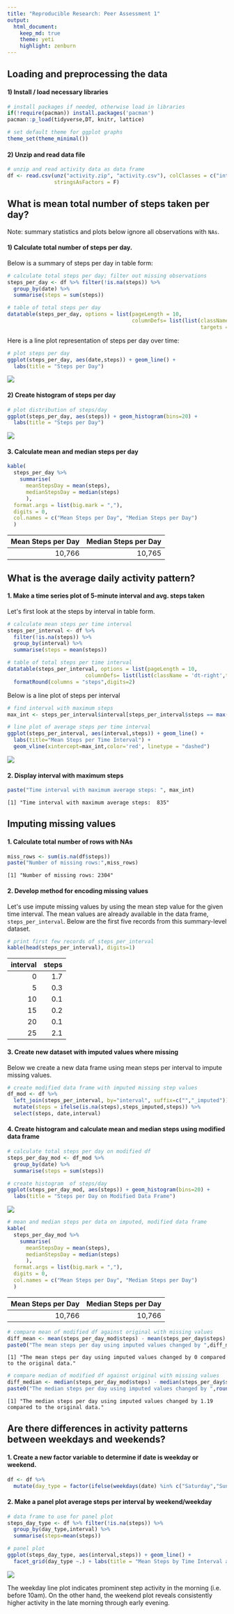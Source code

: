 ```yaml
---
title: "Reproducible Research: Peer Assessment 1"
output: 
  html_document:
    keep_md: true
    theme: yeti
    highlight: zenburn
---
```

  


## Loading and preprocessing the data

#### 1) Install / load necessary libraries  


```r
# install packages if needed, otherwise load in libraries
if(!require(pacman)) install.packages('pacman')
pacman::p_load(tidyverse,DT, knitr, lattice)

# set default theme for ggplot graphs
theme_set(theme_minimal())
```

#### 2) Unzip and read data file

```r
# unzip and read activity data as data frame
df <- read.csv(unz("activity.zip", "activity.csv"), colClasses = c("integer","Date","integer"),
               stringsAsFactors = F)
```


## What is mean total number of steps taken per day?  
  
Note: summary statistics and plots below ignore all observations with `NAs`.  
  
#### 1) Calculate total number of steps per day.  
  
Below is a summary of steps per day in table form:  


```r
# calculate total steps per day; filter out missing observations
steps_per_day <- df %>% filter(!is.na(steps)) %>% 
  group_by(date) %>%
  summarise(steps = sum(steps)) 

# table of total steps per day
datatable(steps_per_day, options = list(pageLength = 10,
                                        columnDefs= list(list(className = 'dt-right',
                                                              targets = "_all"))))
```

<!--html_preserve--><div id="htmlwidget-a7116967f1cba527d78b" style="width:100%;height:auto;" class="datatables html-widget"></div>
<script type="application/json" data-for="htmlwidget-a7116967f1cba527d78b">{"x":{"filter":"none","data":[["1","2","3","4","5","6","7","8","9","10","11","12","13","14","15","16","17","18","19","20","21","22","23","24","25","26","27","28","29","30","31","32","33","34","35","36","37","38","39","40","41","42","43","44","45","46","47","48","49","50","51","52","53"],["2012-10-02","2012-10-03","2012-10-04","2012-10-05","2012-10-06","2012-10-07","2012-10-09","2012-10-10","2012-10-11","2012-10-12","2012-10-13","2012-10-14","2012-10-15","2012-10-16","2012-10-17","2012-10-18","2012-10-19","2012-10-20","2012-10-21","2012-10-22","2012-10-23","2012-10-24","2012-10-25","2012-10-26","2012-10-27","2012-10-28","2012-10-29","2012-10-30","2012-10-31","2012-11-02","2012-11-03","2012-11-05","2012-11-06","2012-11-07","2012-11-08","2012-11-11","2012-11-12","2012-11-13","2012-11-15","2012-11-16","2012-11-17","2012-11-18","2012-11-19","2012-11-20","2012-11-21","2012-11-22","2012-11-23","2012-11-24","2012-11-25","2012-11-26","2012-11-27","2012-11-28","2012-11-29"],[126,11352,12116,13294,15420,11015,12811,9900,10304,17382,12426,15098,10139,15084,13452,10056,11829,10395,8821,13460,8918,8355,2492,6778,10119,11458,5018,9819,15414,10600,10571,10439,8334,12883,3219,12608,10765,7336,41,5441,14339,15110,8841,4472,12787,20427,21194,14478,11834,11162,13646,10183,7047]],"container":"<table class=\"display\">\n  <thead>\n    <tr>\n      <th> <\/th>\n      <th>date<\/th>\n      <th>steps<\/th>\n    <\/tr>\n  <\/thead>\n<\/table>","options":{"pageLength":10,"columnDefs":[{"className":"dt-right","targets":"_all"},{"orderable":false,"targets":0}],"order":[],"autoWidth":false,"orderClasses":false}},"evals":[],"jsHooks":[]}</script><!--/html_preserve-->
  
Here is a line plot representation of steps per day over time:


```r
# plot steps per day
ggplot(steps_per_day, aes(date,steps)) + geom_line() + 
  labs(title = "Steps per Day")
```

<img src="PA1_template_files/figure-html/unnamed-chunk-4-1.png" style="display: block; margin: auto;" />
  
#### 2) Create histogram of steps per day  
  

```r
# plot distribution of steps/day
ggplot(steps_per_day, aes(steps)) + geom_histogram(bins=20) + 
  labs(title = "Steps per Day")
```

<img src="PA1_template_files/figure-html/unnamed-chunk-5-1.png" style="display: block; margin: auto;" />
  
#### 3. Calculate mean and median steps per day  
  

```r
kable(
  steps_per_day %>%
    summarise(
      meanStepsDay = mean(steps),
      medianStepsDay = median(steps)
      ),
  format.args = list(big.mark = ","),
  digits = 0,
  col.names = c("Mean Steps per Day", "Median Steps per Day")
  )
```



| Mean Steps per Day| Median Steps per Day|
|------------------:|--------------------:|
|             10,766|               10,765|
## What is the average daily activity pattern?
  
#### 1. Make a time series plot of 5-minute interval and avg. steps taken

Let's first look at the steps by interval in table form.  

```r
# calculate mean steps per time interval
steps_per_interval <- df %>%
  filter(!is.na(steps)) %>% 
  group_by(interval) %>% 
  summarise(steps = mean(steps))

# table of total steps per time interval
datatable(steps_per_interval, options = list(pageLength = 10,
                         columnDefs= list(list(className = 'dt-right',targets = "_all")))) %>% 
  formatRound(columns = "steps",digits=2)
```

<!--html_preserve--><div id="htmlwidget-8fbda1028614e8e9f838" style="width:100%;height:auto;" class="datatables html-widget"></div>
<script type="application/json" data-for="htmlwidget-8fbda1028614e8e9f838">{"x":{"filter":"none","data":[["1","2","3","4","5","6","7","8","9","10","11","12","13","14","15","16","17","18","19","20","21","22","23","24","25","26","27","28","29","30","31","32","33","34","35","36","37","38","39","40","41","42","43","44","45","46","47","48","49","50","51","52","53","54","55","56","57","58","59","60","61","62","63","64","65","66","67","68","69","70","71","72","73","74","75","76","77","78","79","80","81","82","83","84","85","86","87","88","89","90","91","92","93","94","95","96","97","98","99","100","101","102","103","104","105","106","107","108","109","110","111","112","113","114","115","116","117","118","119","120","121","122","123","124","125","126","127","128","129","130","131","132","133","134","135","136","137","138","139","140","141","142","143","144","145","146","147","148","149","150","151","152","153","154","155","156","157","158","159","160","161","162","163","164","165","166","167","168","169","170","171","172","173","174","175","176","177","178","179","180","181","182","183","184","185","186","187","188","189","190","191","192","193","194","195","196","197","198","199","200","201","202","203","204","205","206","207","208","209","210","211","212","213","214","215","216","217","218","219","220","221","222","223","224","225","226","227","228","229","230","231","232","233","234","235","236","237","238","239","240","241","242","243","244","245","246","247","248","249","250","251","252","253","254","255","256","257","258","259","260","261","262","263","264","265","266","267","268","269","270","271","272","273","274","275","276","277","278","279","280","281","282","283","284","285","286","287","288"],[0,5,10,15,20,25,30,35,40,45,50,55,100,105,110,115,120,125,130,135,140,145,150,155,200,205,210,215,220,225,230,235,240,245,250,255,300,305,310,315,320,325,330,335,340,345,350,355,400,405,410,415,420,425,430,435,440,445,450,455,500,505,510,515,520,525,530,535,540,545,550,555,600,605,610,615,620,625,630,635,640,645,650,655,700,705,710,715,720,725,730,735,740,745,750,755,800,805,810,815,820,825,830,835,840,845,850,855,900,905,910,915,920,925,930,935,940,945,950,955,1000,1005,1010,1015,1020,1025,1030,1035,1040,1045,1050,1055,1100,1105,1110,1115,1120,1125,1130,1135,1140,1145,1150,1155,1200,1205,1210,1215,1220,1225,1230,1235,1240,1245,1250,1255,1300,1305,1310,1315,1320,1325,1330,1335,1340,1345,1350,1355,1400,1405,1410,1415,1420,1425,1430,1435,1440,1445,1450,1455,1500,1505,1510,1515,1520,1525,1530,1535,1540,1545,1550,1555,1600,1605,1610,1615,1620,1625,1630,1635,1640,1645,1650,1655,1700,1705,1710,1715,1720,1725,1730,1735,1740,1745,1750,1755,1800,1805,1810,1815,1820,1825,1830,1835,1840,1845,1850,1855,1900,1905,1910,1915,1920,1925,1930,1935,1940,1945,1950,1955,2000,2005,2010,2015,2020,2025,2030,2035,2040,2045,2050,2055,2100,2105,2110,2115,2120,2125,2130,2135,2140,2145,2150,2155,2200,2205,2210,2215,2220,2225,2230,2235,2240,2245,2250,2255,2300,2305,2310,2315,2320,2325,2330,2335,2340,2345,2350,2355],[1.71698113207547,0.339622641509434,0.132075471698113,0.150943396226415,0.0754716981132075,2.09433962264151,0.528301886792453,0.867924528301887,0,1.47169811320755,0.30188679245283,0.132075471698113,0.320754716981132,0.679245283018868,0.150943396226415,0.339622641509434,0,1.11320754716981,1.83018867924528,0.169811320754717,0.169811320754717,0.377358490566038,0.264150943396226,0,0,0,1.13207547169811,0,0,0.132075471698113,0,0.226415094339623,0,0,1.54716981132075,0.943396226415094,0,0,0,0,0.207547169811321,0.622641509433962,1.62264150943396,0.584905660377358,0.490566037735849,0.0754716981132075,0,0,1.18867924528302,0.943396226415094,2.56603773584906,0,0.339622641509434,0.358490566037736,4.11320754716981,0.660377358490566,3.49056603773585,0.830188679245283,3.11320754716981,1.11320754716981,0,1.56603773584906,3,2.24528301886792,3.32075471698113,2.9622641509434,2.09433962264151,6.05660377358491,16.0188679245283,18.3396226415094,39.4528301886792,44.4905660377358,31.4905660377358,49.2641509433962,53.7735849056604,63.4528301886792,49.9622641509434,47.0754716981132,52.1509433962264,39.3396226415094,44.0188679245283,44.1698113207547,37.3584905660377,49.0377358490566,43.811320754717,44.377358490566,50.5094339622642,54.5094339622642,49.9245283018868,50.9811320754717,55.6792452830189,44.3207547169811,52.2641509433962,69.5471698113208,57.8490566037736,56.1509433962264,73.377358490566,68.2075471698113,129.433962264151,157.528301886792,171.150943396226,155.396226415094,177.301886792453,206.169811320755,195.924528301887,179.566037735849,183.396226415094,167.018867924528,143.452830188679,124.037735849057,109.11320754717,108.11320754717,103.716981132075,95.9622641509434,66.2075471698113,45.2264150943396,24.7924528301887,38.7547169811321,34.9811320754717,21.0566037735849,40.5660377358491,26.9811320754717,42.4150943396226,52.6603773584906,38.9245283018868,50.7924528301887,44.2830188679245,37.4150943396226,34.6981132075472,28.3396226415094,25.0943396226415,31.9433962264151,31.3584905660377,29.6792452830189,21.3207547169811,25.5471698113208,28.377358490566,26.4716981132075,33.4339622641509,49.9811320754717,42.0377358490566,44.6037735849057,46.0377358490566,59.188679245283,63.8679245283019,87.6981132075472,94.8490566037736,92.7735849056604,63.3962264150943,50.1698113207547,54.4716981132075,32.4150943396226,26.5283018867925,37.7358490566038,45.0566037735849,67.2830188679245,42.3396226415094,39.8867924528302,43.2641509433962,40.9811320754717,46.2452830188679,56.4339622641509,42.7547169811321,25.1320754716981,39.9622641509434,53.5471698113208,47.3207547169811,60.811320754717,55.7547169811321,51.9622641509434,43.5849056603774,48.6981132075472,35.4716981132075,37.5471698113208,41.8490566037736,27.5094339622642,17.1132075471698,26.0754716981132,43.622641509434,43.7735849056604,30.0188679245283,36.0754716981132,35.4905660377358,38.8490566037736,45.9622641509434,47.7547169811321,48.1320754716981,65.3207547169811,82.9056603773585,98.6603773584906,102.11320754717,83.9622641509434,62.1320754716981,64.1320754716981,74.5471698113208,63.1698113207547,56.9056603773585,59.7735849056604,43.8679245283019,38.5660377358491,44.6603773584906,45.4528301886792,46.2075471698113,43.6792452830189,46.622641509434,56.3018867924528,50.7169811320755,61.2264150943396,72.7169811320755,78.9433962264151,68.9433962264151,59.6603773584906,75.0943396226415,56.5094339622642,34.7735849056604,37.4528301886792,40.6792452830189,58.0188679245283,74.6981132075472,85.3207547169811,59.2641509433962,67.7735849056604,77.6981132075472,74.2452830188679,85.3396226415094,99.4528301886792,86.5849056603774,85.6037735849057,84.8679245283019,77.8301886792453,58.0377358490566,53.3584905660377,36.3207547169811,20.7169811320755,27.3962264150943,40.0188679245283,30.2075471698113,25.5471698113208,45.6603773584906,33.5283018867925,19.622641509434,19.0188679245283,19.3396226415094,33.3396226415094,26.811320754717,21.1698113207547,27.3018867924528,21.3396226415094,19.5471698113208,21.3207547169811,32.3018867924528,20.1509433962264,15.9433962264151,17.2264150943396,23.4528301886792,19.2452830188679,12.4528301886792,8.0188679245283,14.6603773584906,16.3018867924528,8.67924528301887,7.79245283018868,8.13207547169811,2.62264150943396,1.45283018867925,3.67924528301887,4.81132075471698,8.50943396226415,7.07547169811321,8.69811320754717,9.75471698113208,2.20754716981132,0.320754716981132,0.113207547169811,1.60377358490566,4.60377358490566,3.30188679245283,2.84905660377358,0,0.830188679245283,0.962264150943396,1.58490566037736,2.60377358490566,4.69811320754717,3.30188679245283,0.641509433962264,0.226415094339623,1.07547169811321]],"container":"<table class=\"display\">\n  <thead>\n    <tr>\n      <th> <\/th>\n      <th>interval<\/th>\n      <th>steps<\/th>\n    <\/tr>\n  <\/thead>\n<\/table>","options":{"pageLength":10,"columnDefs":[{"targets":2,"render":"function(data, type, row, meta) {\n    return type !== 'display' ? data : DTWidget.formatRound(data, 2, 3, \",\", \".\");\n  }"},{"className":"dt-right","targets":"_all"},{"orderable":false,"targets":0}],"order":[],"autoWidth":false,"orderClasses":false}},"evals":["options.columnDefs.0.render"],"jsHooks":[]}</script><!--/html_preserve-->

Below is a line plot of steps per interval


```r
# find interval with maximum steps
max_int <- steps_per_interval$interval[steps_per_interval$steps == max(steps_per_interval$steps)]

# line plot of average steps per time interval
ggplot(steps_per_interval, aes(interval,steps)) + geom_line() + 
  labs(title="Mean Steps per Time Interval") +
  geom_vline(xintercept=max_int,color='red', linetype = "dashed") 
```

![](PA1_template_files/figure-html/unnamed-chunk-8-1.png)<!-- -->

#### 2. Display interval with maximum steps  

```r
paste("Time interval with maximum average steps: ", max_int)
```

```
[1] "Time interval with maximum average steps:  835"
```


## Imputing missing values

#### 1. Calculate total number of rows with NAs  
  

```r
miss_rows <- sum(is.na(df$steps))
paste("Number of missing rows:",miss_rows)
```

```
[1] "Number of missing rows: 2304"
```
  
#### 2. Develop method for encoding missing values  
  
Let's use impute missing values by using the mean step value for the given time interval.  The mean values are already available in the data frame, `steps_per_interval`. Below are the first five records from this summary-level dataset.  


```r
# print first few records of steps_per_interval
kable(head(steps_per_interval), digits=1)
```



| interval| steps|
|--------:|-----:|
|        0|   1.7|
|        5|   0.3|
|       10|   0.1|
|       15|   0.2|
|       20|   0.1|
|       25|   2.1|
  
#### 3. Create new dataset with imputed values where missing  
  
Below we create a new data frame using mean steps per interval to impute missing values.  
  

```r
# create modified data frame with imputed missing step values
df_mod <- df %>%
  left_join(steps_per_interval, by="interval", suffix=c("","_imputed")) %>% 
  mutate(steps = ifelse(is.na(steps),steps_imputed,steps)) %>% 
  select(steps, date,interval)
```
#### 4. Create histogram and calculate mean and median steps using modified data frame


```r
# calculate total steps per day on modified df
steps_per_day_mod <- df_mod %>% 
  group_by(date) %>%
  summarise(steps = sum(steps)) 

# create histogram  of steps/day
ggplot(steps_per_day_mod, aes(steps)) + geom_histogram(bins=20) + 
  labs(title = "Steps per Day on Modified Data Frame")
```

<img src="PA1_template_files/figure-html/unnamed-chunk-13-1.png" style="display: block; margin: auto;" />

```r
# mean and median steps per data on imputed, modified data frame
kable(
  steps_per_day_mod %>%
    summarise(
      meanStepsDay = mean(steps),
      medianStepsDay = median(steps)
      ),
  format.args = list(big.mark = ","),
  digits = 0,
  col.names = c("Mean Steps per Day", "Median Steps per Day")
  )
```



| Mean Steps per Day| Median Steps per Day|
|------------------:|--------------------:|
|             10,766|               10,766|

  

```r
# compare mean of modified df against original with missing values
diff_mean <- mean(steps_per_day_mod$steps) - mean(steps_per_day$steps)
paste0("The mean steps per day using imputed values changed by ",diff_mean, " compared to the original data.")
```

```
[1] "The mean steps per day using imputed values changed by 0 compared to the original data."
```

```r
# compare median of modified df against original with missing values
diff_median <- median(steps_per_day_mod$steps) - median(steps_per_day$steps)
paste0("The median steps per day using imputed values changed by ",round(diff_median,2), " compared to the original data.")
```

```
[1] "The median steps per day using imputed values changed by 1.19 compared to the original data."
```

## Are there differences in activity patterns between weekdays and weekends?  
  
#### 1. Create a new factor variable to determine if date is weekday or weekend.  

```r
df <- df %>% 
  mutate(day_type = factor(ifelse(weekdays(date) %in% c("Saturday","Sunday"), "weekend","weekday")))
```

#### 2. Make a panel plot average steps per interval by weekend/weekday


```r
# data frame to use for panel plot
steps_day_type <- df %>% filter(!is.na(steps)) %>% 
  group_by(day_type,interval) %>% 
  summarise(steps=mean(steps))

# panel plot
ggplot(steps_day_type, aes(interval,steps)) + geom_line() +
  facet_grid(day_type ~.) + labs(title = "Mean Steps by Time Interval and Day Type")
```

<img src="PA1_template_files/figure-html/unnamed-chunk-17-1.png" style="display: block; margin: auto;" />
  
The weekday line plot indicates prominent step activity in the morning (i.e. before 10am).  On the other hand, the weekend plot reveals consistently higher activity in the late morning through early evening.  


